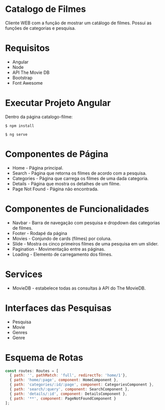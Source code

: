 ﻿# Catalogo de Filmes

Cliente WEB com a função de mostrar um catálogo de filmes. Possui as funções de categorias e pesquisa.

# Requisitos
* Angular
* Node
* API The Movie DB
* Bootstrap
* Font Awesome

# Executar Projeto Angular
Dentro da página catalogo-filme:
```
$ npm install
```
```
$ ng serve
```


# Componentes de Página
* Home - Página principal.
* Search - Página que retorna os filmes de acordo com a pesquisa.
* Categories - Página que carrega os filmes de uma dada categoria.
* Details - Página que mostra os detalhes de um filme.
* Page Not Found - Página não encontrada.

# Componentes de Funcionalidades
* Navbar - Barra de navegação com pesquisa e dropdown das categorias de filmes.
* Footer - Rodapé da página
* Movies - Conjundo de cards (filmes) por coluna.
* Slide - Mostra os cinco primeiros filmes de uma pesquisa em um slider.
* Pagination - Movimentação entre as páginas.
* Loading - Elemento de carregamento dos filmes.

# Services
* MovieDB - estabelece todas as consultas à API do The MovieDB.

# Interfaces das Pesquisas
* Pesquisa
* Movie
* Genres
* Genre

# Esquema de Rotas
```javascript
const routes: Routes = [
  { path: '', pathMatch: 'full', redirectTo: 'home/1'},
  { path: 'home/:page', component: HomeComponent },
  { path: 'categories/:id/:page', component: CategoriesComponent },
  { path: 'search/:query', component: SearchComponent },
  { path: 'details/:id', component: DetailsComponent },
  { path: '**', component: PageNotFoundComponent }
];
```
